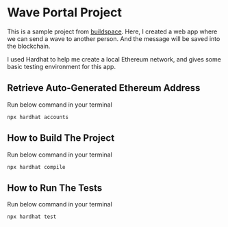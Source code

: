 # Wave Portal Project

This is a sample project from [buildspace](https://zip.sc/WxSOM). Here, I created a web app where we can send a wave to another person. And the message will be saved into the blockchain.

I used Hardhat to help me create a local Ethereum network, and gives some basic testing environment for this app.

## Retrieve Auto-Generated Ethereum Address

Run below command in your terminal
```shell
npx hardhat accounts
```

## How to Build The Project

Run below command in your terminal
```shell
npx hardhat compile
```

## How to Run The Tests

Run below command in your terminal
```shell
npx hardhat test
```
